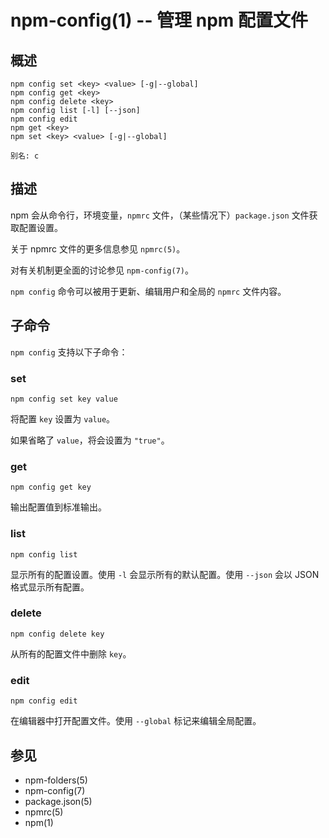 npm-config(1) -- 管理 npm 配置文件
===================================================

## 概述

    npm config set <key> <value> [-g|--global]
    npm config get <key>
    npm config delete <key>
    npm config list [-l] [--json]
    npm config edit
    npm get <key>
    npm set <key> <value> [-g|--global]

    别名: c

## 描述

npm 会从命令行，环境变量，`npmrc` 文件，（某些情况下）`package.json` 文件获取配置设置。

关于 npmrc 文件的更多信息参见 `npmrc(5)`。

对有关机制更全面的讨论参见 `npm-config(7)`。

`npm config` 命令可以被用于更新、编辑用户和全局的 `npmrc` 文件内容。

## 子命令

`npm config` 支持以下子命令：

### set

    npm config set key value

将配置 `key` 设置为 `value`。

如果省略了 `value`，将会设置为 `"true"`。

### get

    npm config get key

输出配置值到标准输出。

### list

    npm config list

显示所有的配置设置。使用 `-l` 会显示所有的默认配置。使用 `--json` 会以 JSON 格式显示所有配置。

### delete

    npm config delete key

从所有的配置文件中删除 `key`。

### edit

    npm config edit

在编辑器中打开配置文件。使用 `--global` 标记来编辑全局配置。

## 参见

* npm-folders(5)
* npm-config(7)
* package.json(5)
* npmrc(5)
* npm(1)
